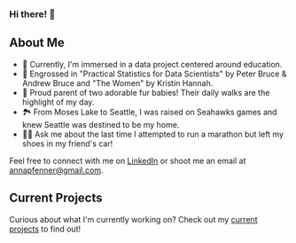 
### Hi there! 👋

## About Me

- 🔭 Currently, I'm immersed in a data project centered around education.
- 🌱 Engrossed in "Practical Statistics for Data Scientists" by Peter Bruce & Andrew Bruce and "The Women" by Kristin Hannah.
- 💬 Proud parent of two adorable fur babies! Their daily walks are the highlight of my day.
- 🏞️ From Moses Lake to Seattle, I was raised on Seahawks games and knew Seattle was destined to be my home.
- 🏃‍♂️ Ask me about the last time I attempted to run a marathon but left my shoes in my friend's car!

Feel free to connect with me on [LinkedIn](https://www.linkedin.com/in/annapfenner/) or shoot me an email at [annapfenner@gmail.com](mailto:annapfenner@gmail.com).

## Current Projects

Curious about what I'm currently working on? Check out my [current projects](https://github.com/annapfenner/annapfenner.github.io) to find out!
